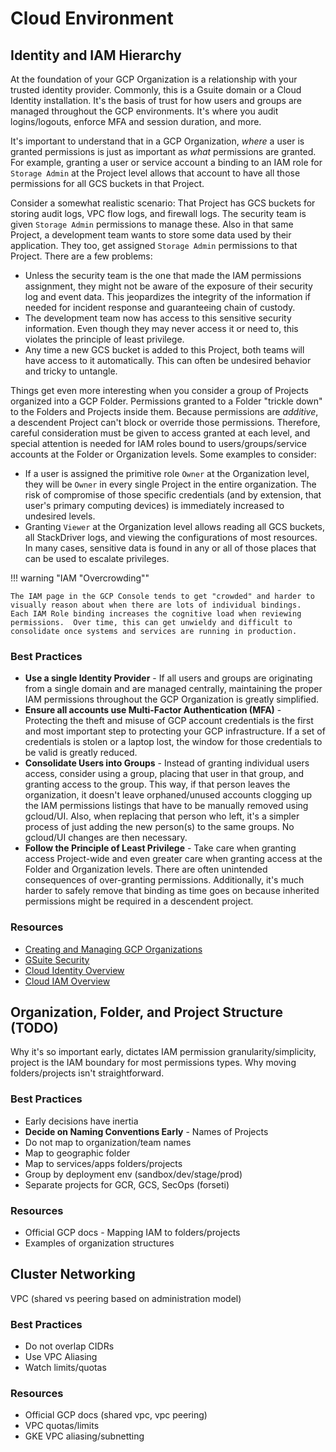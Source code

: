 # Cloud Environment

## Identity and IAM Hierarchy

At the foundation of your GCP Organization is a relationship with your trusted identity provider.  Commonly, this is a Gsuite domain or a Cloud Identity installation.  It's the basis of trust for how users and groups are managed throughout the GCP environments.  It's where you audit logins/logouts, enforce MFA and session duration, and more.

It's important to understand that in a GCP Organization, _where_ a user is granted permissions is just as important as _what_ permissions are granted.  For example, granting a user or service account a binding to an IAM role for `Storage Admin` at the Project level allows that account to have all those permissions for all GCS buckets in that Project.

Consider a somewhat realistic scenario:  That Project has GCS buckets for storing audit logs, VPC flow logs, and firewall logs.  The security team is given `Storage Admin` permissions to manage these.  Also in that same Project, a development team wants to store some data used by their application.  They too, get assigned `Storage Admin` permissions to that Project.  There are a few problems:

* Unless the security team is the one that made the IAM permissions assignment, they might not be aware of the exposure of their security log and event data.  This jeopardizes the integrity of the information if needed for incident response and guaranteeing chain of custody.
* The development team now has access to this sensitive security information.  Even though they may never access it or need to, this violates the principle of least privilege.
* Any time a new GCS bucket is added to this Project, both teams will have access to it automatically.  This can often be undesired behavior and tricky to untangle.

Things get even more interesting when you consider a group of Projects organized into a GCP Folder.  Permissions granted to a Folder "trickle down" to the Folders and Projects inside them.  Because permissions are _additive_, a descendent Project can't block or override those permissions.  Therefore, careful consideration must be given to access granted at each level, and special attention is needed for IAM roles bound to users/groups/service accounts at the Folder or Organization levels.  Some examples to consider:

* If a user is assigned the primitive role `Owner` at the Organization level, they will be `Owner` in every single Project in the entire organization.  The risk of compromise of those specific credentials (and by extension, that user's primary computing devices) is immediately increased to undesired levels.
* Granting `Viewer` at the Organization level allows reading all GCS buckets, all StackDriver logs, and viewing the configurations of most resources.  In many cases, sensitive data is found in any or all of those places that can be used to escalate privileges.

!!! warning "IAM "Overcrowding""

    The IAM page in the GCP Console tends to get "crowded" and harder to visually reason about when there are lots of individual bindings.  Each IAM Role binding increases the cognitive load when reviewing permissions.  Over time, this can get unwieldy and difficult to consolidate once systems and services are running in production.

### Best Practices

* **Use a single Identity Provider** - If all users and groups are originating from a single domain and are managed centrally, maintaining the proper IAM permissions throughout the GCP Organization is greatly simplified.
* **Ensure all accounts use Multi-Factor Authentication (MFA)** - Protecting the theft and misuse of GCP account credentials is the first and most important step to protecting your GCP infrastructure.  If a set of credentials is stolen or a laptop lost, the window for those credentials to be valid is greatly reduced.
* **Consolidate Users into Groups** - Instead of granting individual users access, consider using a group, placing that user in that group, and granting access to the group.  This way, if that person leaves the organization, it doesn't leave orphaned/unused accounts clogging up the IAM permissions listings that have to be manually removed using gcloud/UI.  Also, when replacing that person who left, it's a simpler process of just adding the new person(s) to the same groups.  No gcloud/UI changes are then necessary.
* **Follow the Principle of Least Privilege** - Take care when granting access Project-wide and even greater care when granting access at the Folder and Organization levels.  There are often unintended consequences of over-granting permissions.  Additionally, it's much harder to safely remove that binding as time goes on because inherited permissions might be required in a descendent project.

### Resources

* [Creating and Managing GCP Organizations](https://cloud.google.com/resource-manager/docs/creating-managing-organization)
* [GSuite Security](https://gsuite.google.com/security/)
* [Cloud Identity Overview](https://cloud.google.com/identity/docs/concepts/overview)
* [Cloud IAM Overview](https://cloud.google.com/iam/docs/overview)

## Organization, Folder, and Project Structure (TODO)

Why it's so important early, dictates IAM permission granularity/simplicity, project is the IAM boundary for most permissions types.  Why moving folders/projects isn't straightforward.

### Best Practices

* Early decisions have inertia
* **Decide on Naming Conventions Early** - Names of Projects
* Do not map to organization/team names
* Map to geographic folder
* Map to services/apps folders/projects
* Group by deployment env (sandbox/dev/stage/prod)
* Separate projects for GCR, GCS, SecOps (forseti)

### Resources

* Official GCP docs - Mapping IAM to folders/projects 
* Examples of organization structures

## Cluster Networking

VPC (shared vs peering based on administration model)

### Best Practices

* Do not overlap CIDRs
* Use VPC Aliasing
* Watch limits/quotas

### Resources

* Official GCP docs (shared vpc, vpc peering)
* VPC quotas/limits
* GKE VPC aliasing/subnetting
